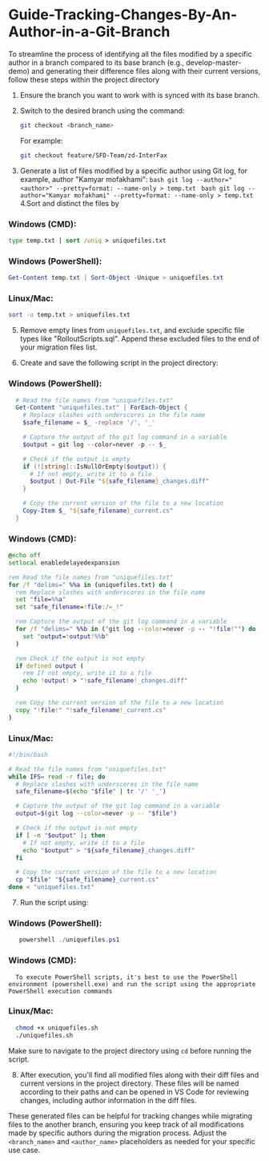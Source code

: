 # Guide-Tracking-Changes-By-An-Author-in-a-Git-Branch

To streamline the process of identifying all the files modified by a specific author in a branch compared to its base branch (e.g., develop-master-demo) and generating their difference files along with their current versions, follow these steps within the project directory

1. Ensure the branch you want to work with is synced with its base branch.

2. Switch to the desired branch using the command:

   ```bash
   git checkout <branch_name>
   ```

   For example:

   ```bash
   git checkout feature/SFD-Team/zd-InterFax
   ```

3. Generate a list of files modified by a specific author using Git log, for example, author "Kamyar mofakhami":
   `bash
    git log --author="<author>" --pretty=format: --name-only > temp.txt
    `
   `bash
    git log --author="Kamyar mofakhami" --pretty=format: --name-only > temp.txt
    `
   4.Sort and distinct the files by

### Windows (CMD):

```cmd
type temp.txt | sort /uniq > uniquefiles.txt
```

### Windows (PowerShell):

```powershell
Get-Content temp.txt | Sort-Object -Unique > uniquefiles.txt
```

### Linux/Mac:

```bash
sort -u temp.txt > uniquefiles.txt
```

5. Remove empty lines from `uniquefiles.txt`, and exclude specific file types like "RolloutScripts.sql". Append these excluded files to the end of your migration files list.

6. Create and save the following script in the project directory:

 ### Windows (PowerShell):

 ```powershell
   # Read the file names from "uniquefiles.txt"
   Get-Content "uniquefiles.txt" | ForEach-Object {
     # Replace slashes with underscores in the file name
     $safe_filename = $_ -replace '/', '_'

     # Capture the output of the git log command in a variable
     $output = git log --color=never -p -- $_

     # Check if the output is empty
     if (![string]::IsNullOrEmpty($output)) {
       # If not empty, write it to a file
       $output | Out-File "${safe_filename}_changes.diff"
     }

     # Copy the current version of the file to a new location
     Copy-Item $_ "${safe_filename}_current.cs"
   }
  ```

### Windows (CMD):

```cmd
@echo off
setlocal enabledelayedexpansion

rem Read the file names from "uniquefiles.txt"
for /f "delims=" %%a in (uniquefiles.txt) do (
  rem Replace slashes with underscores in the file name
  set "file=%%a"
  set "safe_filename=!file:/=_!"

  rem Capture the output of the git log command in a variable
  for /f "delims=" %%b in ('git log --color=never -p -- "!file!"') do (
    set "output=!output!%%b"
  )

  rem Check if the output is not empty
  if defined output (
    rem If not empty, write it to a file
    echo !output! > "!safe_filename!_changes.diff"
  )

  rem Copy the current version of the file to a new location
  copy "!file!" "!safe_filename!_current.cs"
)
```

### Linux/Mac:

```bash
#!/bin/bash

# Read the file names from "uniquefiles.txt"
while IFS= read -r file; do
  # Replace slashes with underscores in the file name
  safe_filename=$(echo "$file" | tr '/' '_')

  # Capture the output of the git log command in a variable
  output=$(git log --color=never -p -- "$file")

  # Check if the output is not empty
  if [ -n "$output" ]; then
    # If not empty, write it to a file
    echo "$output" > "${safe_filename}_changes.diff"
  fi

  # Copy the current version of the file to a new location
  cp "$file" "${safe_filename}_current.cs"
done < "uniquefiles.txt"
```

7. Run the script using:

### Windows (PowerShell):

```powershell
   powershell ./uniquefiles.ps1
 ```

### Windows (CMD):

 ```
   To execute PowerShell scripts, it's best to use the PowerShell environment (powershell.exe) and run the script using the appropriate PowerShell execution commands
  ```

 ### Linux/Mac:

 ```bash
   chmod +x uniquefiles.sh
   ./uniquefiles.sh
  ```

  Make sure to navigate to the project directory using `cd` before running the script.

8. After execution, you'll find all modified files along with their diff files and current versions in the project directory. These files will be named according to their paths and can be opened in VS Code for reviewing changes, including author information in the diff files.

These generated files can be helpful for tracking changes while migrating files to the another branch, ensuring you keep track of all modifications made by specific authors during the migration process. Adjust the `<branch_name>` and `<author_name>` placeholders as needed for your specific use case.
